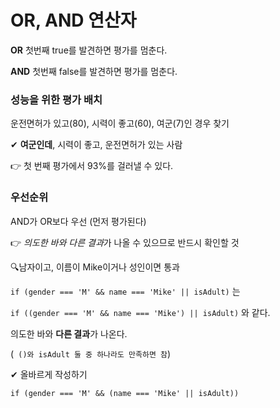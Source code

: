 # OR, AND 연산자

**OR**
첫번째 true를 발견하면 평가를 멈춘다.

**AND**
첫번째 false를 발견하면 평가를 멈춘다.

### 성능을 위한 평가 배치

운전면허가 있고(80), 시력이 좋고(60), 여군(7)인 경우 찾기

✔ **여군인데**, 시력이 좋고, 운전면허가 있는 사람

👉 첫 번째 평가에서 93%를 걸러낼 수 있다.

### 우선순위

AND가 OR보다 우선 (먼저 평가된다)

👉 *의도한 바와 다른 결과*가 나올 수 있으므로 반드시 확인할 것

🔍남자이고, 이름이 Mike이거나 성인이면 통과

`if (gender === 'M' && name === 'Mike' || isAdult)`
는

`if ((gender === 'M' && name === 'Mike') || isAdult)`
와 같다.

의도한 바와 **다른 결과**가 나온다.

(` ()와 isAdult 둘 중 하나라도 만족하면 참`)

✔ 올바르게 작성하기

`if (gender === 'M' && (name === 'Mike' || isAdult))`
